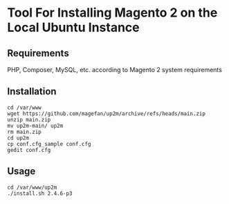 # Tool For Installing Magento 2 on the Local Ubuntu Instance

## Requirements
PHP, Composer, MySQL, etc. according to Magento 2 system requirements

## Installation 
```
cd /var/www
wget https://github.com/magefan/up2m/archive/refs/heads/main.zip
unzip main.zip
mv up2m-main/ up2m
rm main.zip
cd up2m
cp conf.cfg_sample conf.cfg
gedit conf.cfg
```
## Usage

```
cd /var/www/up2m
./install.sh 2.4.6-p3
```
